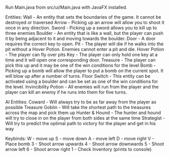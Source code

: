 Run Main.java from src/ui/Main.java with JavaFX installed.

Entities:
Wall - An entity that sets the boundaries of the game. It cannot be destroyed or traversed
Arrow - Picking up an arrow will allow you to shoot it once in any direction.
Sword - Picking up a sword allows you to kill up to three enemies
Boulder - An entity that is like a wall, but the player can push it by being adjacent to it and moving towards the boulder.
Door - A door requires the correct key to open.
Pit - The player will die if he walks into the pit without a Hover Potion. Enemies cannot enter a pit and die.
Hover Potion - The player can fly over pits
Key - The player can only hold one key at a time and it will open one corresponding door.
Treasure - The player can pick this up and it may be one of the win conditions for the level
Bomb - Picking up a bomb will allow the player to put a bomb on the current spot. It will blow up after a number of turns.
Floor Switch - This entity can be activated using a boulder and can be set as one of the win conditions for the level.
Invincibility Potion - All enemies will run from the player and the player can kill an enemy if he runs into them for five turns.

AI Entities:
Coward - Will always try to be as far away from the player as possible
Treasure Goblin - Will take the shortest path to the treasures across the map and pick them up
Hunter & Hound - The hunter and hound will try to close in on the player from both sides at the same time
Strategist - Will try to predict the optimal path to victory for the player and get in his way


Keybinds:
W - move up
S - move down
A - move left
D - move right
V - Place bomb
3 - Shoot arrow upwards
4 - Shoot arrow downwards
5 - Shoot arrow left
6 - Shoot arrow right
1 - Check Inventory (prints to console)
